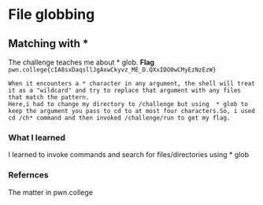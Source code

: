 # File globbing
## Matching with *
The challenge teaches me about * glob.
**Flag** `pwn.college{cIA8sxDaqsllJgAxwCkyvz_ME_D.QXxIDO0wCMyEzNzEzW}`
```
When it encounters a * character in any argument, the shell will treat it as a "wildcard" and try to replace that argument with any files that match the pattern.
Here,i had to change my directory to /challenge but using  * glob to keep the argument you pass to cd to at most four characters.So, i used cd /ch* command and then invoked /challenge/run to get my flag.
```
### What I learned
I learned to invoke commands and search for files/directories using * glob
### Refernces
The matter in pwn.college
